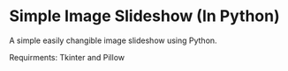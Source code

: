 # Simple Image Slideshow (In Python)
A simple easily changible image slideshow using Python.

Requirments: Tkinter and Pillow

